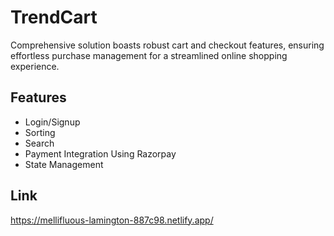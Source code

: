 # TrendCart
Comprehensive solution boasts robust cart and checkout features, ensuring effortless purchase management for a streamlined online shopping experience.



## Features

- Login/Signup
- Sorting
- Search
- Payment Integration Using Razorpay
- State Management

## Link
https://mellifluous-lamington-887c98.netlify.app/

